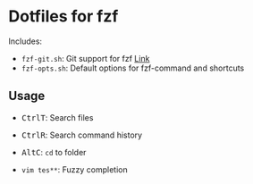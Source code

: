 # Dotfiles for fzf

Includes:
- `fzf-git.sh`: Git support for fzf [Link](https://github.com/junegunn/fzf-git.sh)
- `fzf-opts.sh`: Default options for fzf-command and shortcuts

## Usage

- <kbd>Ctrl</kbd><kbd>T</kbd>: Search files
- <kbd>Ctrl</kbd><kbd>R</kbd>: Search command history
- <kbd>Alt</kbd><kbd>C</kbd>: `cd` to folder

- `vim tes**`: Fuzzy completion
